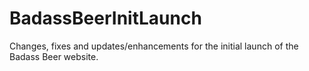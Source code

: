 # BadassBeerInitLaunch
Changes, fixes and updates/enhancements for the initial launch of the Badass Beer website.
